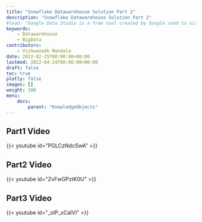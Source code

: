 ```yaml
---
title: "Snowflake Datawarehouse Solution Part 2"
description: "Snowflake Datawarehouse Solution Part 2"
#lead: "Google Data Studio is a free tool created by Google used to visualize data and create dashboards."
keywords: 
    - Datawarehouse
    - BigData
contributors:
    - Vishwanadh Mandala
date: 2022-02-25T00:00:00+00:00
lastmod: 2022-04-24T00:00:00+00:00
draft: false
toc: true
plotly: false
images: []
weight: 100
menu:
    docs:
        parent: "KnowledgeObjects"
---
```


## 	Part1 Video
{{< youtube id="PGLCzNdcSwA" >}}


## 	Part2 Video 
{{< youtube id="ZvFwGPztK0U" >}}


## 	Part3 Video 
{{< youtube id="_oIP_xCaIVI" >}}
